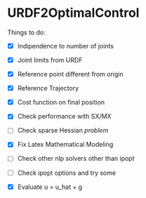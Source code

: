 # URDF2OptimalControl



Things to do:
- [x] Indipendence to number of joints
- [x] Joint limits from URDF
- [x] Reference point different from origin
- [x] Reference Trajectory
- [x] Cost function on final position
- [x] Check performance with SX/MX
- [ ] Check sparse Hessian *problem*
- [x] Fix Latex Mathematical Modeling
- [ ] Check other nlp solvers other than ipopt
- [ ] Check ipopt options and try some
- [x] Evaluate u = u_hat + g

